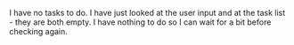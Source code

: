 I have no tasks to do. I have just looked at the user input and at the task list - they are both empty. I have nothing to do so I can wait for a bit before checking again.
